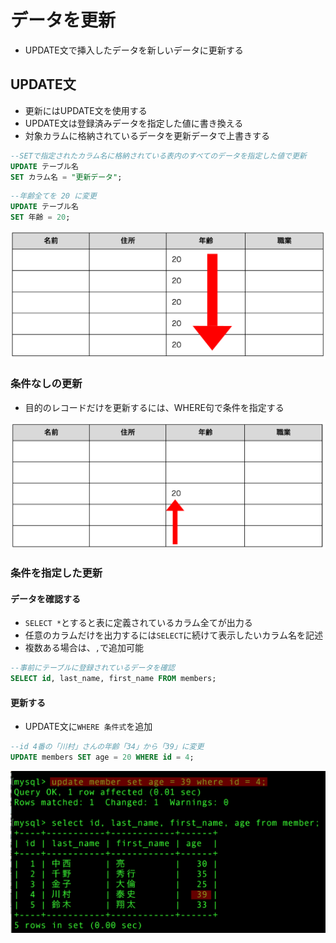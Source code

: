 # データを更新

* UPDATE文で挿入したデータを新しいデータに更新する

## UPDATE文

* 更新にはUPDATE文を使用する
* UPDATE文は登録済みデータを指定した値に書き換える
* 対象カラムに格納されているデータを更新データで上書きする

```sql
--SETで指定されたカラム名に格納されている表内のすべてのデータを指定した値で更新
UPDATE テーブル名
SET カラム名 = "更新データ";
```

```sql
--年齢全てを 20 に変更
UPDATE テーブル名
SET 年齢 = 20;
```

![sql_07](image/sql_07.png)

### 条件なしの更新

* 目的のレコードだけを更新するには、WHERE句で条件を指定する

![sql_08](image/sql_08.png)

### 条件を指定した更新

#### データを確認する

* `SELECT *`とすると表に定義されているカラム全てが出力る
* 任意のカラムだけを出力するには`SELECT`に続けて表示したいカラム名を記述
* 複数ある場合は、`,`で追加可能

```sql
--事前にテーブルに登録されているデータを確認
SELECT id, last_name, first_name FROM members;
```

#### 更新する

* UPDATE文に`WHERE 条件式`を追加

```sql
--id 4番の「川村」さんの年齢「34」から「39」に変更
UPDATE members SET age = 20 WHERE id = 4;
```

![sql_09](image/sql_09.png)